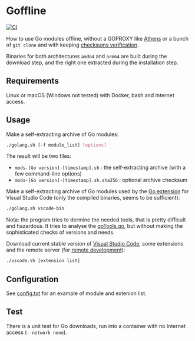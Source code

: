 # Goffline

[![CI](https://github.com/rene-d/goffline/actions/workflows/go_test.yml/badge.svg)](https://github.com/rene-d/goffline/actions/workflows/go_test.yml)

How to use Go modules offline, without a GOPROXY like [Athens](https://github.com/gomods/athens) or a bunch of `git clone` and with keeping [checksums verification](https://sum.golang.org).

Binaries for both architectures `amd64` and `arm64` are built during the download step, and the right one extracted during the installation step.

## Requirements

Linux or macOS (Windows not tested) with Docker, bash and Internet access.

## Usage

Make a self-extracting archive of Go modules:

```bash
./golang.sh [-f module_list] [options]
```

The result will be two files:

- `mods-[Go version]-[timestamp].sh` : the self-extracting archive (with a few command-line options)
- `mods-[Go version]-[timestamp].sh.sha256` : optional archive checksum

Make a self-extracting archive of Go modules used by the [Go extension](https://marketplace.visualstudio.com/items?itemName=golang.go) for Visual Studio Code (only the compiled binaries, seems to be sufficient):

```bash
./golang.sh vscode-bin
```

Nota: the program tries to dermine the needed tools, that is pretty difficult and hazardous. It tries to analyse the [goTools.go](https://github.com/golang/vscode-go/blob/master/src/goTools.ts), but without making the sophisticated checks of versions and needs.

Download current stable version of [Visual Studio Code](https://code.visualstudio.com), some extensions and the remote server (for [remote development](https://code.visualstudio.com/docs/remote/remote-overview)):

```bash
./vscode.sh [extension list]
```

## Configuration

See [config.txt](./config.txt) for an example of module and extenion list.

## Test

There is a unit test for Go downloads, run into a container with no Internet access (`--network none`).
